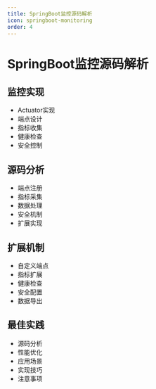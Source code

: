 ```yaml
---
title: SpringBoot监控源码解析
icon: springboot-monitoring
order: 4
---
```


# SpringBoot监控源码解析

## 监控实现
- Actuator实现
- 端点设计
- 指标收集
- 健康检查
- 安全控制

## 源码分析
- 端点注册
- 指标采集
- 数据处理
- 安全机制
- 扩展实现

## 扩展机制
- 自定义端点
- 指标扩展
- 健康检查
- 安全配置
- 数据导出

## 最佳实践
- 源码分析
- 性能优化
- 应用场景
- 实现技巧
- 注意事项

